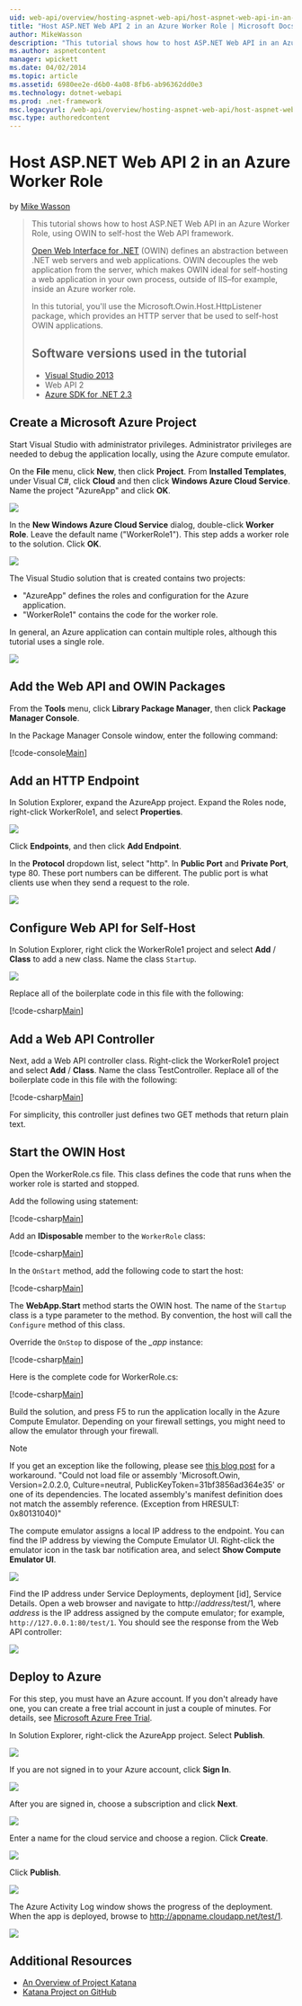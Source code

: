 ```yaml
---
uid: web-api/overview/hosting-aspnet-web-api/host-aspnet-web-api-in-an-azure-worker-role
title: "Host ASP.NET Web API 2 in an Azure Worker Role | Microsoft Docs"
author: MikeWasson
description: "This tutorial shows how to host ASP.NET Web API in an Azure Worker Role, using OWIN to self-host the Web API framework. Open Web Interface for .NET (OWIN) de..."
ms.author: aspnetcontent
manager: wpickett
ms.date: 04/02/2014
ms.topic: article
ms.assetid: 6980ee2e-d6b0-4a08-8fb6-ab96362dd0e3
ms.technology: dotnet-webapi
ms.prod: .net-framework
msc.legacyurl: /web-api/overview/hosting-aspnet-web-api/host-aspnet-web-api-in-an-azure-worker-role
msc.type: authoredcontent
---
```

Host ASP.NET Web API 2 in an Azure Worker Role
====================
by [Mike Wasson](https://github.com/MikeWasson)

> This tutorial shows how to host ASP.NET Web API in an Azure Worker Role, using OWIN to self-host the Web API framework.
> 
> [Open Web Interface for .NET](http://owin.org/) (OWIN) defines an abstraction between .NET web servers and web applications. OWIN decouples the web application from the server, which makes OWIN ideal for self-hosting a web application in your own process, outside of IIS–for example, inside an Azure worker role.
> 
> In this tutorial, you'll use the Microsoft.Owin.Host.HttpListener package, which provides an HTTP server that be used to self-host OWIN applications.
> 
> ## Software versions used in the tutorial
> 
> 
> - [Visual Studio 2013](https://www.microsoft.com/visualstudio/eng/2013-downloads)
> - Web API 2
> - [Azure SDK for .NET 2.3](https://azure.microsoft.com/downloads/)


## Create a Microsoft Azure Project

Start Visual Studio with administrator privileges. Administrator privileges are needed to debug the application locally, using the Azure compute emulator.

On the **File** menu, click **New**, then click **Project**. From **Installed Templates**, under Visual C#, click **Cloud** and then click **Windows Azure Cloud Service**. Name the project "AzureApp" and click **OK**.

[![](host-aspnet-web-api-in-an-azure-worker-role/_static/image2.png)](host-aspnet-web-api-in-an-azure-worker-role/_static/image1.png)

In the **New Windows Azure Cloud Service** dialog, double-click **Worker Role**. Leave the default name ("WorkerRole1"). This step adds a worker role to the solution. Click **OK**.

[![](host-aspnet-web-api-in-an-azure-worker-role/_static/image4.png)](host-aspnet-web-api-in-an-azure-worker-role/_static/image3.png)

The Visual Studio solution that is created contains two projects:

- &quot;AzureApp&quot; defines the roles and configuration for the Azure application.
- &quot;WorkerRole1&quot; contains the code for the worker role.

In general, an Azure application can contain multiple roles, although this tutorial uses a single role.

![](host-aspnet-web-api-in-an-azure-worker-role/_static/image5.png)

## Add the Web API and OWIN Packages

From the **Tools** menu, click **Library Package Manager**, then click **Package Manager Console**.

In the Package Manager Console window, enter the following command:

[!code-console[Main](host-aspnet-web-api-in-an-azure-worker-role/samples/sample1.cmd)]

## Add an HTTP Endpoint

In Solution Explorer, expand the AzureApp project. Expand the Roles node, right-click WorkerRole1, and select **Properties**.

![](host-aspnet-web-api-in-an-azure-worker-role/_static/image6.png)

Click **Endpoints**, and then click **Add Endpoint**.

In the **Protocol** dropdown list, select "http". In **Public Port** and **Private Port**, type 80. These port numbers can be different. The public port is what clients use when they send a request to the role.

[![](host-aspnet-web-api-in-an-azure-worker-role/_static/image8.png)](host-aspnet-web-api-in-an-azure-worker-role/_static/image7.png)

## Configure Web API for Self-Host

In Solution Explorer, right click the WorkerRole1 project and select **Add** / **Class** to add a new class. Name the class `Startup`.

![](host-aspnet-web-api-in-an-azure-worker-role/_static/image9.png)

Replace all of the boilerplate code in this file with the following:

[!code-csharp[Main](host-aspnet-web-api-in-an-azure-worker-role/samples/sample2.cs)]

## Add a Web API Controller

Next, add a Web API controller class. Right-click the WorkerRole1 project and select **Add** / **Class**. Name the class TestController. Replace all of the boilerplate code in this file with the following:

[!code-csharp[Main](host-aspnet-web-api-in-an-azure-worker-role/samples/sample3.cs)]

For simplicity, this controller just defines two GET methods that return plain text.

## Start the OWIN Host

Open the WorkerRole.cs file. This class defines the code that runs when the worker role is started and stopped.

Add the following using statement:

[!code-csharp[Main](host-aspnet-web-api-in-an-azure-worker-role/samples/sample4.cs)]

Add an **IDisposable** member to the `WorkerRole` class:

[!code-csharp[Main](host-aspnet-web-api-in-an-azure-worker-role/samples/sample5.cs)]

In the `OnStart` method, add the following code to start the host:

[!code-csharp[Main](host-aspnet-web-api-in-an-azure-worker-role/samples/sample6.cs?highlight=5)]

The **WebApp.Start** method starts the OWIN host. The name of the `Startup` class is a type parameter to the method. By convention, the host will call the `Configure` method of this class.

Override the `OnStop` to dispose of the *\_app* instance:

[!code-csharp[Main](host-aspnet-web-api-in-an-azure-worker-role/samples/sample7.cs)]

Here is the complete code for WorkerRole.cs:

[!code-csharp[Main](host-aspnet-web-api-in-an-azure-worker-role/samples/sample8.cs)]

Build the solution, and press F5 to run the application locally in the Azure Compute Emulator. Depending on your firewall settings, you might need to allow the emulator through your firewall.

> [!NOTE]
> If you get an exception like the following, please see [this blog post](https://blogs.msdn.com/b/praburaj/archive/2013/11/20/fileloadexception-on-microsoft-owin-when-running-on-worker-role.aspx) for a workaround. "Could not load file or assembly 'Microsoft.Owin, Version=2.0.2.0, Culture=neutral, PublicKeyToken=31bf3856ad364e35' or one of its dependencies. The located assembly's manifest definition does not match the assembly reference. (Exception from HRESULT: 0x80131040)"


The compute emulator assigns a local IP address to the endpoint. You can find the IP address by viewing the Compute Emulator UI. Right-click the emulator icon in the task bar notification area, and select **Show Compute Emulator UI**.

[![](host-aspnet-web-api-in-an-azure-worker-role/_static/image11.png)](host-aspnet-web-api-in-an-azure-worker-role/_static/image10.png)

Find the IP address under Service Deployments, deployment [id], Service Details. Open a web browser and navigate to http://<em>address</em>/test/1, where <em>address</em> is the IP address assigned by the compute emulator; for example, `http://127.0.0.1:80/test/1`. You should see the response from the Web API controller:

![](host-aspnet-web-api-in-an-azure-worker-role/_static/image12.png)

## Deploy to Azure

For this step, you must have an Azure account. If you don't already have one, you can create a free trial account in just a couple of minutes. For details, see [Microsoft Azure Free Trial](https://azure.microsoft.com/pricing/free-trial/?WT.mc_id=A261C142F).

In Solution Explorer, right-click the AzureApp project. Select **Publish**.

![](host-aspnet-web-api-in-an-azure-worker-role/_static/image13.png)

If you are not signed in to your Azure account, click **Sign In**.

[![](host-aspnet-web-api-in-an-azure-worker-role/_static/image15.png)](host-aspnet-web-api-in-an-azure-worker-role/_static/image14.png)

After you are signed in, choose a subscription and click **Next**.

[![](host-aspnet-web-api-in-an-azure-worker-role/_static/image17.png)](host-aspnet-web-api-in-an-azure-worker-role/_static/image16.png)

Enter a name for the cloud service and choose a region. Click **Create**.

![](host-aspnet-web-api-in-an-azure-worker-role/_static/image18.png)

Click **Publish**.

[![](host-aspnet-web-api-in-an-azure-worker-role/_static/image20.png)](host-aspnet-web-api-in-an-azure-worker-role/_static/image19.png)

The Azure Activity Log window shows the progress of the deployment. When the app is deployed, browse to http://appname.cloudapp.net/test/1.

![](host-aspnet-web-api-in-an-azure-worker-role/_static/image21.png)

## Additional Resources

- [An Overview of Project Katana](../../../aspnet/overview/owin-and-katana/an-overview-of-project-katana.md)
- [Katana Project on GitHub](https://github.com/aspnet/AspNetKatana)
